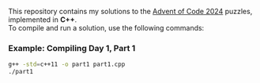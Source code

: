 This repository contains my solutions to the [Advent of Code 2024](https://adventofcode.com/) puzzles, implemented in **C++**.  
To compile and run a solution, use the following commands:

### Example: Compiling Day 1, Part 1
```bash
g++ -std=c++11 -o part1 part1.cpp
./part1
